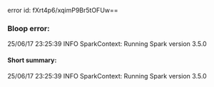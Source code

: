 error id: fXrt4p6/xqimP9Br5tOFUw==
### Bloop error:

25/06/17 23:25:39 INFO SparkContext: Running Spark version 3.5.0
#### Short summary: 

25/06/17 23:25:39 INFO SparkContext: Running Spark version 3.5.0